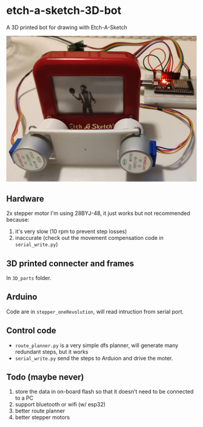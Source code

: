 # etch-a-sketch-3D-bot
A 3D printed bot for drawing with Etch-A-Sketch

![demo](./etch_a_sketch_demo.jpg)

## Hardware
2x stepper motor
I'm using 28BYJ-48, it just works but not recommended because:
1. it's very slow (10 rpm to prevent step losses)
2. inaccurate (check out the movement compensation code in `serial_write.py`)

## 3D printed connecter and frames
In `3D_parts` folder.

## Arduino
Code are in `stepper_oneRevolution`, will read intruction from serial port.

## Control code
* `route_planner.py` is a very simple dfs planner, will generate many redundant steps, but it works
* `serial_write.py` send the steps to Arduion and drive the moter.


## Todo (maybe never)
1. store the data in on-board flash so that it doesn't need to be connected to a PC
2. support bluetooth or wifi (w/ esp32)
3. better route planner
4. better stepper motors
